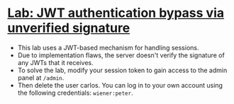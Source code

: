 # [Lab: JWT authentication bypass via unverified signature](https://portswigger.net/web-security/jwt/lab-jwt-authentication-bypass-via-unverified-signature)

- This lab uses a JWT-based mechanism for handling sessions.
- Due to implementation flaws, the server doesn't verify the signature of any JWTs that it receives.
- To solve the lab, modify your session token to gain access to the admin panel at `/admin`.
- Then delete the user carlos. You can log in to your own account using the following credentials: `wiener:peter`.
